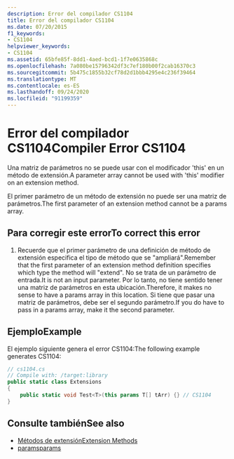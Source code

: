 ```yaml
---
description: Error del compilador CS1104
title: Error del compilador CS1104
ms.date: 07/20/2015
f1_keywords:
- CS1104
helpviewer_keywords:
- CS1104
ms.assetid: 65bfe85f-8dd1-4aed-bcd1-1f7e0635868c
ms.openlocfilehash: 7a080be15796342df3c7ef180b00f2cab16370c3
ms.sourcegitcommit: 5b475c1855b32cf78d2d1bbb4295e4c236f39464
ms.translationtype: MT
ms.contentlocale: es-ES
ms.lasthandoff: 09/24/2020
ms.locfileid: "91199359"
---
```

# <a name="compiler-error-cs1104"></a><span data-ttu-id="775e7-103">Error del compilador CS1104</span><span class="sxs-lookup"><span data-stu-id="775e7-103">Compiler Error CS1104</span></span>

<span data-ttu-id="775e7-104">Una matriz de parámetros no se puede usar con el modificador 'this' en un método de extensión.</span><span class="sxs-lookup"><span data-stu-id="775e7-104">A parameter array cannot be used with 'this' modifier on an extension method.</span></span>  
  
 <span data-ttu-id="775e7-105">El primer parámetro de un método de extensión no puede ser una matriz de parámetros.</span><span class="sxs-lookup"><span data-stu-id="775e7-105">The first parameter of an extension method cannot be a params array.</span></span>  
  
## <a name="to-correct-this-error"></a><span data-ttu-id="775e7-106">Para corregir este error</span><span class="sxs-lookup"><span data-stu-id="775e7-106">To correct this error</span></span>  
  
1. <span data-ttu-id="775e7-107">Recuerde que el primer parámetro de una definición de método de extensión especifica el tipo de método que se "ampliará".</span><span class="sxs-lookup"><span data-stu-id="775e7-107">Remember that the first parameter of an extension method definition specifies which type the method will "extend".</span></span> <span data-ttu-id="775e7-108">No se trata de un parámetro de entrada.</span><span class="sxs-lookup"><span data-stu-id="775e7-108">It is not an input parameter.</span></span> <span data-ttu-id="775e7-109">Por lo tanto, no tiene sentido tener una matriz de parámetros en esta ubicación.</span><span class="sxs-lookup"><span data-stu-id="775e7-109">Therefore, it makes no sense to have a params array in this location.</span></span> <span data-ttu-id="775e7-110">Si tiene que pasar una matriz de parámetros, debe ser el segundo parámetro.</span><span class="sxs-lookup"><span data-stu-id="775e7-110">If you do have to pass in a params array, make it the second parameter.</span></span>  
  
## <a name="example"></a><span data-ttu-id="775e7-111">Ejemplo</span><span class="sxs-lookup"><span data-stu-id="775e7-111">Example</span></span>  

 <span data-ttu-id="775e7-112">El ejemplo siguiente genera el error CS1104:</span><span class="sxs-lookup"><span data-stu-id="775e7-112">The following example generates CS1104:</span></span>  
  
```csharp  
// cs1104.cs  
// Compile with: /target:library  
public static class Extensions  
{  
    public static void Test<T>(this params T[] tArr) {} // CS1104  
}
```  
  
## <a name="see-also"></a><span data-ttu-id="775e7-113">Consulte también</span><span class="sxs-lookup"><span data-stu-id="775e7-113">See also</span></span>

- [<span data-ttu-id="775e7-114">Métodos de extensión</span><span class="sxs-lookup"><span data-stu-id="775e7-114">Extension Methods</span></span>](../programming-guide/classes-and-structs/extension-methods.md)
- [<span data-ttu-id="775e7-115">params</span><span class="sxs-lookup"><span data-stu-id="775e7-115">params</span></span>](../language-reference/keywords/params.md)
